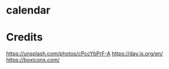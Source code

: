 # calendar

# Credits
https://unsplash.com/photos/cPccYbPrF-A
https://day.js.org/en/
https://boxicons.com/